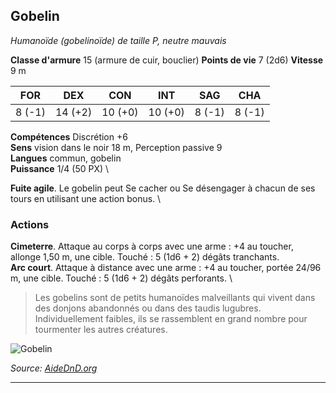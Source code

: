 ## Gobelin

_Humanoïde (gobelinoïde) de taille P, neutre mauvais_

**Classe d'armure** 15 (armure de cuir, bouclier)
**Points de vie** 7 (2d6)
**Vitesse** 9 m

| **FOR** | **DEX** | **CON**     | **INT** | **SAG** | **CHA** |
|---------|---------|-------------|---------|---------|---------|
| 8 (-1)  | 14 (+2) | 10 (+0)     | 10 (+0) | 8 (-1)  | 8 (-1)  |

**Compétences** Discrétion +6 \
**Sens** vision dans le noir 18 m, Perception passive 9 \
**Langues** commun, gobelin \
**Puissance** 1/4 (50 PX)  \

**Fuite agile**. Le gobelin peut Se cacher ou Se désengager à chacun de ses tours en utilisant une action bonus. \

### Actions

**Cimeterre**. Attaque au corps à corps avec une arme : +4 au toucher, allonge 1,50 m, une cible. Touché : 5 (1d6 + 2) dégâts tranchants. \
**Arc court**. Attaque à distance avec une arme : +4 au toucher, portée 24/96 m, une cible. Touché : 5 (1d6 + 2) dégâts perforants. \

> Les gobelins sont de petits humanoïdes malveillants qui vivent dans des donjons abandonnés ou dans des taudis lugubres. Individuellement faibles, ils se rassemblent en grand nombre pour tourmenter les autres créatures.

![Gobelin](images/goblin.jpg)

_Source: [AideDnD.org](https://www.aidedd.org)_

--------------------------------------------------------------------------------